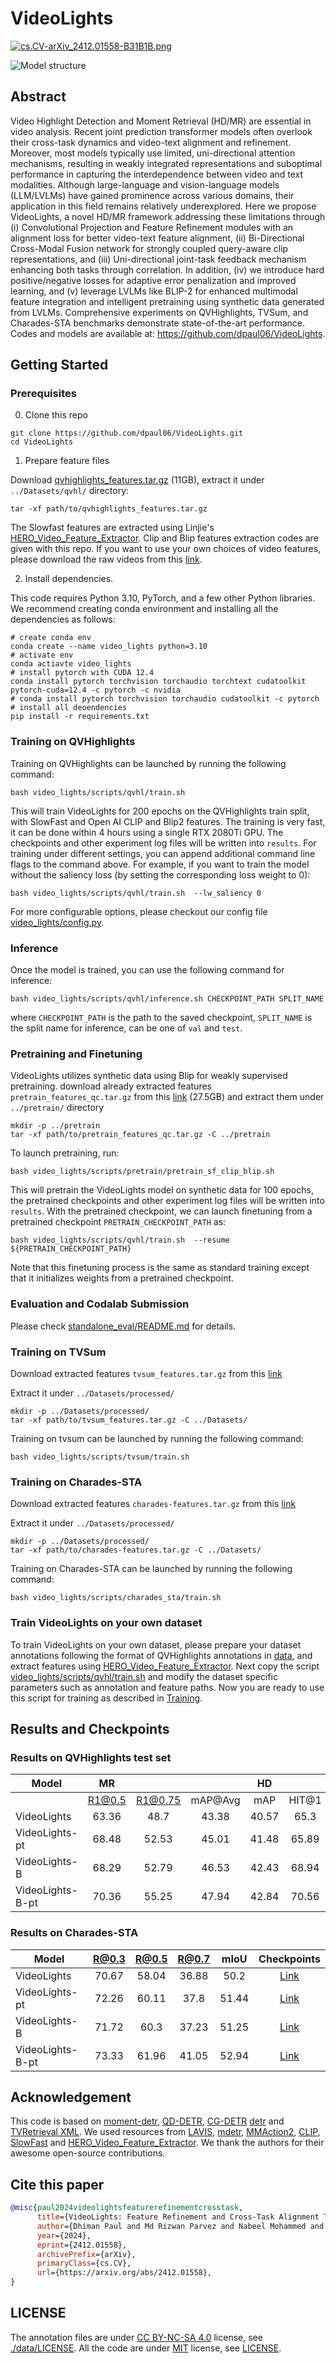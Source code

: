 # VideoLights

[![cs.CV-arXiv_2412.01558-B31B1B.png](res/cs.CV-arXiv_2412.01558-B31B1B.png)](https://arxiv.org/abs/2412.01558)

![Model structure](res/model_overview.png)

## Abstract

Video Highlight Detection and Moment Retrieval (HD/MR) are essential in video analysis. Recent joint prediction transformer models often overlook their cross-task dynamics and video-text alignment and refinement. Moreover, most models typically use limited, uni-directional attention mechanisms, resulting in weakly integrated representations and suboptimal performance in capturing the interdependence between video and text modalities. Although large-language and vision-language models (LLM/LVLMs) have gained prominence across various domains, their application in this field remains relatively underexplored. Here we propose VideoLights, a novel HD/MR framework addressing these limitations through (i) Convolutional Projection and Feature Refinement modules with an alignment loss for better video-text feature alignment, (ii) Bi-Directional Cross-Modal Fusion network for strongly coupled query-aware clip representations, and (iii) Uni-directional joint-task feedback mechanism enhancing both tasks through correlation. In addition, (iv) we introduce hard positive/negative losses for adaptive error penalization and improved learning, and (v) leverage LVLMs like BLIP-2 for enhanced multimodal feature integration and intelligent pretraining using synthetic data generated from LVLMs. Comprehensive experiments on QVHighlights, TVSum, and Charades-STA benchmarks demonstrate state-of-the-art performance. Codes and models are available at: https://github.com/dpaul06/VideoLights.


## Getting Started 

### Prerequisites
0. Clone this repo

```
git clone https://github.com/dpaul06/VideoLights.git
cd VideoLights
```

1. Prepare feature files

Download [qvhighlights_features.tar.gz](https://drive.google.com/file/d/1-miy9ylAfaRac6KdjtHj3WYWCgcsjQvC/view?usp=sharing) (11GB), 
extract it under `../Datasets/qvhl/` directory:
```
tar -xf path/to/qvhighlights_features.tar.gz
```
The Slowfast features are extracted using Linjie's [HERO_Video_Feature_Extractor](https://github.com/linjieli222/HERO_Video_Feature_Extractor). Clip and Blip features extraction codes are given with this repo.
If you want to use your own choices of video features, please download the raw videos from this [link](https://nlp.cs.unc.edu/data/jielei/qvh/qvhilights_videos.tar.gz).

2. Install dependencies.

This code requires Python 3.10, PyTorch, and a few other Python libraries. 
We recommend creating conda environment and installing all the dependencies as follows:
```
# create conda env
conda create --name video_lights python=3.10
# activate env
conda actiavte video_lights
# install pytorch with CUDA 12.4
conda install pytorch torchvision torchaudio torchtext cudatoolkit pytorch-cuda=12.4 -c pytorch -c nvidia
# conda install pytorch torchvision torchaudio cudatoolkit -c pytorch
# install all deoendencies
pip install -r requirements.txt

```

### Training on QVHighlights

Training on QVHighlights can be launched by running the following command:
```
bash video_lights/scripts/qvhl/train.sh 
```
This will train VideoLights for 200 epochs on the QVHighlights train split, with SlowFast and Open AI CLIP and Blip2 features. The training is very fast, it can be done within 4 hours using a single RTX 2080Ti GPU. The checkpoints and other experiment log files will be written into `results`. For training under different settings, you can append additional command line flags to the command above. For example, if you want to train the model without the saliency loss (by setting the corresponding loss weight to 0):
```
bash video_lights/scripts/qvhl/train.sh  --lw_saliency 0
```
For more configurable options, please checkout our config file [video_lights/config.py](video_lights/config.py).

### Inference
Once the model is trained, you can use the following command for inference:
```
bash video_lights/scripts/qvhl/inference.sh CHECKPOINT_PATH SPLIT_NAME  
``` 
where `CHECKPOINT_PATH` is the path to the saved checkpoint, `SPLIT_NAME` is the split name for inference, can be one of `val` and `test`.

### Pretraining and Finetuning
VideoLights utilizes synthetic data using Blip for weakly supervised pretraining. download already extracted features `pretrain_features_qc.tar.gz` from this [link](https://drive.google.com/file/d/19I-bVUiMW2bum8ZGUUQVfCOgeBRtcgs-/view?usp=sharing) (27.5GB) and extract them under `../pretrain/` directory

```
mkdir -p ../pretrain
tar -xf path/to/pretrain_features_qc.tar.gz -C ../pretrain
```

To launch pretraining, run:
```
bash video_lights/scripts/pretrain/pretrain_sf_clip_blip.sh  
```  
This will pretrain the VideoLights model on synthetic data for 100 epochs, the pretrained checkpoints and other experiment log files will be written into `results`. With the pretrained checkpoint, we can launch finetuning from a pretrained checkpoint `PRETRAIN_CHECKPOINT_PATH` as:
```
bash video_lights/scripts/qvhl/train.sh  --resume ${PRETRAIN_CHECKPOINT_PATH}
```
Note that this finetuning process is the same as standard training except that it initializes weights from a pretrained checkpoint. 


### Evaluation and Codalab Submission
Please check [standalone_eval/README.md](standalone_eval/README.md) for details.


### Training on TVSum

Download extracted features `tvsum_features.tar.gz` from this [link](https://drive.google.com/file/d/1Uo_qUYbj2oa_J04UZ_rgvePAem4a8LMA/view?usp=sharing)

Extract it under `../Datasets/processed/`
```
mkdir -p ../Datasets/processed/
tar -xf path/to/tvsum_features.tar.gz -C ../Datasets/
```

Training on tvsum can be launched by running the following command:
```
bash video_lights/scripts/tvsum/train.sh
```

### Training on Charades-STA 

Download extracted features `charades-features.tar.gz` from this [link](https://drive.google.com/file/d/1xJ7bE_QL2N7gl-MATteShAgar66ejLxu/view?usp=sharing)

Extract it under `../Datasets/processed/`
```
mkdir -p ../Datasets/processed/
tar -xf path/to/charades-features.tar.gz -C ../Datasets/
```

Training on Charades-STA can be launched by running the following command:
```
bash video_lights/scripts/charades_sta/train.sh   
```

### Train VideoLights on your own dataset
To train VideoLights on your own dataset, please prepare your dataset annotations following the format 
of QVHighlights annotations in [data](./data), and extract features using [HERO_Video_Feature_Extractor](https://github.com/linjieli222/HERO_Video_Feature_Extractor).
Next copy the script [video_lights/scripts/qvhl/train.sh](video_lights/scripts/qvhl/train.sh) and modify the dataset specific parameters 
such as annotation and feature paths. Now you are ready to use this script for training as described in [Training](#training).

## Results and Checkpoints

### Results on QVHighlights test set

| Model | MR |  |  | HD |  | Checkpoints |
| ----- | :---: | :---: | :---: | :---: | :---: | :---: |
|  | R1@0.5 | R1@0.75 | mAP@Avg | mAP | HIT@1 |  |
| VideoLights | 63.36 | 48.7 | 43.38 | 40.57 | 65.3 | [Link](https://drive.google.com/file/d/1psyVph1kNKSKFOxwXjzkeYuO_mbBsLkH/view?usp=drive_link) |
| VideoLights-pt | 68.48 | 52.53 | 45.01 | 41.48 | 65.89 | [Link](https://drive.google.com/file/d/16hb5ndoeg9dEku_lawXE4r-euU9HAluz/view?usp=drive_link) |
| VideoLights-B | 68.29 | 52.79 | 46.53 | 42.43 | 68.94 | [Link](https://drive.google.com/file/d/17OiYKDkGniOYmYHvvqXBSBpx53tvulzv/view?usp=drive_link) |
| VideoLights-B-pt | 70.36 | 55.25 | 47.94 | 42.84 | 70.56 | [Link](https://drive.google.com/file/d/1xLWu7F0OxDO8DW3JOZ3THiOw0FFs1dC-/view?usp=drive_link) |


### Results on Charades-STA

| Model | R@0.3 | R@0.5 | R@0.7 | mIoU | Checkpoints |
| ----- | :---: | :---: | :---: | :---: | :---: |
| VideoLights | 70.67 | 58.04 | 36.88 | 50.2 | [Link](https://drive.google.com/file/d/1aRI5-aEr9wNhl1L6vF7VQt24CL6vLDc0/view?usp=sharing) |
| VideoLights-pt | 72.26 | 60.11 | 37.8 | 51.44 | [Link](https://drive.google.com/file/d/1ZLv9YISAH3qy85T4lIluUT0ObzNW7VAu/view?usp=drive_link) |
| VideoLights-B | 71.72 | 60.3 | 37.23 | 51.25 | [Link](https://drive.google.com/file/d/1fN9_5dytl-kfSAnMciUzKGsSixQt0NvT/view?usp=drive_link) |
| VideoLights-B-pt | 73.33 | 61.96 | 41.05 | 52.94 | [Link](https://drive.google.com/file/d/1DW6IAAkr7doU3yKAxhUkPgi1tK82-bsB/view?usp=drive_link) |




## Acknowledgement
This code is based on [moment-detr](https://github.com/jayleicn/moment_detr), [QD-DETR](https://github.com/wjun0830/QD-DETR), [CG-DETR](https://github.com/wjun0830/CGDETR) [detr](https://github.com/facebookresearch/detr) and [TVRetrieval XML](https://github.com/jayleicn/TVRetrieval). We used resources from [LAVIS](https://github.com/salesforce/LAVIS), [mdetr](https://github.com/ashkamath/mdetr), [MMAction2](https://github.com/open-mmlab/mmaction2), [CLIP](https://github.com/openai/CLIP), [SlowFast](https://github.com/facebookresearch/SlowFast) and [HERO_Video_Feature_Extractor](https://github.com/linjieli222/HERO_Video_Feature_Extractor). We thank the authors for their awesome open-source contributions. 

## Cite this paper

```bibtex
@misc{paul2024videolightsfeaturerefinementcrosstask,
      title={VideoLights: Feature Refinement and Cross-Task Alignment Transformer for Joint Video Highlight Detection and Moment Retrieval}, 
      author={Dhiman Paul and Md Rizwan Parvez and Nabeel Mohammed and Shafin Rahman},
      year={2024},
      eprint={2412.01558},
      archivePrefix={arXiv},
      primaryClass={cs.CV},
      url={https://arxiv.org/abs/2412.01558}, 
}
```

## LICENSE
The annotation files are under [CC BY-NC-SA 4.0](https://creativecommons.org/licenses/by-nc-sa/4.0/) license, see [./data/LICENSE](data/LICENSE). All the code are under [MIT](https://opensource.org/licenses/MIT) license, see [LICENSE](./LICENSE).
 
